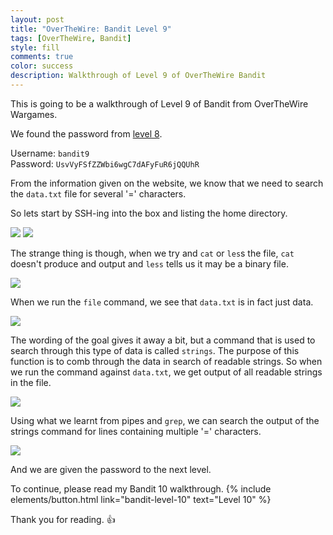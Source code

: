 ```yaml
---
layout: post
title: "OverTheWire: Bandit Level 9"
tags: [OverTheWire, Bandit]
style: fill
comments: true
color: success
description: Walkthrough of Level 9 of OverTheWire Bandit
---
```


This is going to be a walkthrough of Level 9 of Bandit from OverTheWire Wargames.

We found the password from [level 8](bandit-level-8).

Username: `bandit9`  
Password: `UsvVyFSfZZWbi6wgC7dAFyFuR6jQQUhR`

From the information given on the website, we know that we need to search the `data.txt` file for several '=' characters.

So lets start by SSH-ing into the box and listing the home directory.

![](/assets/posts/OverTheWire/Bandit/Bandit9/picture1.png)
![](/assets/posts/OverTheWire/Bandit/Bandit9/picture2.png)

The strange thing is though, when we try and `cat` or `les`s the file, `cat` doesn't produce and output and `less` tells us it may be a binary file.

![](/assets/posts/OverTheWire/Bandit/Bandit9/picture3.png)

When we run the `file` command, we see that `data.txt` is in fact just data.

![](/assets/posts/OverTheWire/Bandit/Bandit9/picture4.png)

The wording of the goal gives it away a bit, but a command that is used to search through this type of data is called `strings`. The purpose of this function is to comb through the data in search of readable strings.
So when we run the command against `data.txt`, we get output of all readable strings in the file.

![](/assets/posts/OverTheWire/Bandit/Bandit9/picture5.png)

Using what we learnt from pipes and `grep`, we can search the output of the strings command for lines containing multiple '=' characters.

![](/assets/posts/OverTheWire/Bandit/Bandit9/picture6.png)

And we are given the password to the next level.

To continue, please read my Bandit 10 walkthrough. {% include elements/button.html link="bandit-level-10" text="Level 10" %}

Thank you for reading. :+1:
